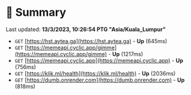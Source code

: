 # 📖 Summary
Last updated: **13/3/2023, 10:26:54 PTG "Asia/Kuala_Lumpur"**

- `GET` [https://hst.aytea.ga](https://hst.aytea.ga) - **Up** (645ms)
- `GET` [https://memeapi.cyclic.app/gimme](https://memeapi.cyclic.app/gimme) - **Up** (1217ms)
- `GET` [https://memeapi.cyclic.app](https://memeapi.cyclic.app) - **Up** (756ms)
- `GET` [https://klik.ml/health](https://klik.ml/health) - **Up** (2036ms)
- `GET` [https://dumb.onrender.com](https://dumb.onrender.com) - **Up** (818ms)
